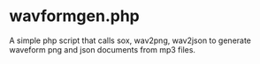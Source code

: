 # wavformgen.php
A simple php script that calls sox, wav2png, wav2json to generate waveform png and json documents from mp3 files.
